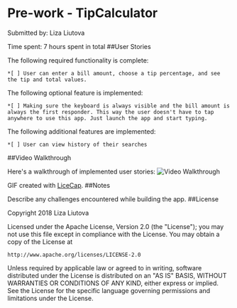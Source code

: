 # Pre-work - TipCalculator

Submitted by: Liza Liutova

Time spent: 7 hours spent in total
##User Stories

The following required functionality is complete:

    *[ ] User can enter a bill amount, choose a tip percentage, and see the tip and total values.
    
The following optional feature is implemented:

    *[ ] Making sure the keyboard is always visible and the bill amount is always the first responder. This way the user doesn't have to tap anywhere to use this app. Just launch the app and start typing.

The following additional features are implemented:

    *[ ] User can view history of their searches

##Video Walkthrough

Here's a walkthrough of implemented user stories:
<img src='https://imgur.com/06a936e2-fdd3-445c-99a6-ff7f96c0e444.gif' title='Video Walkthrough' width='' alt='Video Walkthrough' />

GIF created with [LiceCap](http://www.cockos.com/licecap/).
##Notes

Describe any challenges encountered while building the app.
##License

Copyright 2018 Liza Liutova

Licensed under the Apache License, Version 2.0 (the "License");
you may not use this file except in compliance with the License.
You may obtain a copy of the License at

    http://www.apache.org/licenses/LICENSE-2.0

Unless required by applicable law or agreed to in writing, software
distributed under the License is distributed on an "AS IS" BASIS,
WITHOUT WARRANTIES OR CONDITIONS OF ANY KIND, either express or implied.
See the License for the specific language governing permissions and
limitations under the License.
